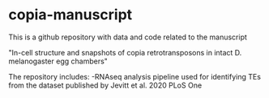 # copia-manuscript

This is a github repository with data and code related to the manuscript

"In-cell structure and snapshots of copia retrotransposons in intact D. melanogaster egg chambers"

The repository includes:
   -RNAseq analysis pipeline used for identifying TEs from the dataset published by Jevitt et al. 2020 PLoS One

